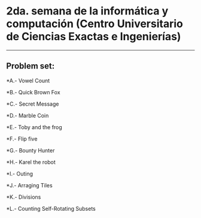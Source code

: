 # 2da. semana de la informática y computación (Centro Universitario de Ciencias Exactas e Ingenierías)
___

## Problem set:

*A.- Vowel Count

*B.- Quick Brown Fox

*C.- Secret Message

*D.- Marble Coin

*E.- Toby and the frog

*F.- Flip five

*G.- Bounty Hunter

*H.- Karel the robot

*I.- Outing

*J.- Arraging Tiles

*K.- Divisions

*L.- Counting Self-Rotating Subsets
